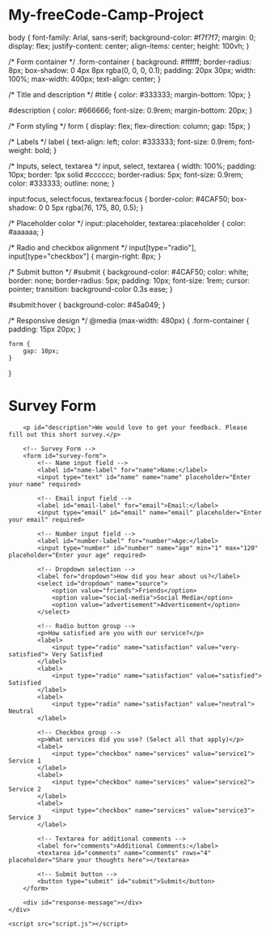 # My-freeCode-Camp-Project

<!DOCTYPE html>
<html lang="en">
<head>
    <meta charset="UTF-8">
    <meta name="viewport" content="width=device-width, initial-scale=1.0">
    <title>Survey Form</title>
    <styles>
body {
    font-family: Arial, sans-serif;
    background-color: #f7f7f7;
    margin: 0;
    display: flex;
    justify-content: center;
    align-items: center;
    height: 100vh;
}

/* Form container */
.form-container {
    background: #ffffff;
    border-radius: 8px;
    box-shadow: 0 4px 8px rgba(0, 0, 0, 0.1);
    padding: 20px 30px;
    width: 100%;
    max-width: 400px;
    text-align: center;
}

/* Title and description */
#title {
    color: #333333;
    margin-bottom: 10px;
}

#description {
    color: #666666;
    font-size: 0.9rem;
    margin-bottom: 20px;
}

/* Form styling */
form {
    display: flex;
    flex-direction: column;
    gap: 15px;
}

/* Labels */
label {
    text-align: left;
    color: #333333;
    font-size: 0.9rem;
    font-weight: bold;
}

/* Inputs, select, textarea */
input, select, textarea {
    width: 100%;
    padding: 10px;
    border: 1px solid #cccccc;
    border-radius: 5px;
    font-size: 0.9rem;
    color: #333333;
    outline: none;
}

input:focus, select:focus, textarea:focus {
    border-color: #4CAF50;
    box-shadow: 0 0 5px rgba(76, 175, 80, 0.5);
}

/* Placeholder color */
input::placeholder, textarea::placeholder {
    color: #aaaaaa;
}

/* Radio and checkbox alignment */
input[type="radio"], input[type="checkbox"] {
    margin-right: 8px;
}

/* Submit button */
#submit {
    background-color: #4CAF50;
    color: white;
    border: none;
    border-radius: 5px;
    padding: 10px;
    font-size: 1rem;
    cursor: pointer;
    transition: background-color 0.3s ease;
}

#submit:hover {
    background-color: #45a049;
}

/* Responsive design */
@media (max-width: 480px) {
    .form-container {
        padding: 15px 20px;
    }

    form {
        gap: 10px;
    }
}
</styles>
</head>
<body>
    <div class="form-container">
        <!-- Title of the form -->
        <h1 id="title">Survey Form</h1>
    
        <p id="description">We would love to get your feedback. Please fill out this short survey.</p>
        
        <!-- Survey Form -->
        <form id="survey-form">
            <!-- Name input field -->
            <label id="name-label" for="name">Name:</label>
            <input type="text" id="name" name="name" placeholder="Enter your name" required>

            <!-- Email input field -->
            <label id="email-label" for="email">Email:</label>
            <input type="email" id="email" name="email" placeholder="Enter your email" required>

            <!-- Number input field -->
            <label id="number-label" for="number">Age:</label>
            <input type="number" id="number" name="age" min="1" max="120" placeholder="Enter your age" required>

            <!-- Dropdown selection -->
            <label for="dropdown">How did you hear about us?</label>
            <select id="dropdown" name="source">
                <option value="friends">Friends</option>
                <option value="social-media">Social Media</option>
                <option value="advertisement">Advertisement</option>
            </select>

            <!-- Radio button group -->
            <p>How satisfied are you with our service?</p>
            <label>
                <input type="radio" name="satisfaction" value="very-satisfied"> Very Satisfied
            </label>
            <label>
                <input type="radio" name="satisfaction" value="satisfied"> Satisfied
            </label>
            <label>
                <input type="radio" name="satisfaction" value="neutral"> Neutral
            </label>

            <!-- Checkbox group -->
            <p>What services did you use? (Select all that apply)</p>
            <label>
                <input type="checkbox" name="services" value="service1"> Service 1
            </label>
            <label>
                <input type="checkbox" name="services" value="service2"> Service 2
            </label>
            <label>
                <input type="checkbox" name="services" value="service3"> Service 3
            </label>

            <!-- Textarea for additional comments -->
            <label for="comments">Additional Comments:</label>
            <textarea id="comments" name="comments" rows="4" placeholder="Share your thoughts here"></textarea>

            <!-- Submit button -->
            <button type="submit" id="submit">Submit</button>
        </form>
        
        <div id="response-message"></div>
    </div>

    <script src="script.js"></script>
</body>
</html>

